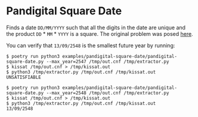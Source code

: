 Pandigital Square Date
======================

Finds a date `DD/MM/YYYY` such that all the digits in the date are unique and the product `DD` * `MM` * `YYYY` is a square.
The original problem was posed [here](https://puzzling.stackexchange.com/questions/126447/next-future-date-such-that-the-all-8-digits-of-date-format-dd-mm-yyyy-is-all-dif).

You can verify that `13/09/2548` is the smallest future year by running:

```
$ poetry run python3 examples/pandigital-square-date/pandigital-square-date.py --max_year=2547 /tmp/out.cnf /tmp/extractor.py
$ kissat /tmp/out.cnf > /tmp/kissat.out
$ python3 /tmp/extractor.py /tmp/out.cnf /tmp/kissat.out
UNSATISFIABLE

$ poetry run python3 examples/pandigital-square-date/pandigital-square-date.py --max_year=2548 /tmp/out.cnf /tmp/extractor.py
$ kissat /tmp/out.cnf > /tmp/kissat.out
$ python3 /tmp/extractor.py /tmp/out.cnf /tmp/kissat.out
13/09/2548
```